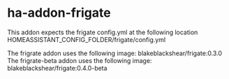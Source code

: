 # ha-addon-frigate

This addon expects the frigate config.yml at the following location
HOMEASSISTANT_CONFIG_FOLDER/frigate/config.yml

The frigrate      addon uses the following image: blakeblackshear/frigate:0.3.0  
The frigrate-beta addon uses the following image: blakeblackshear/frigate:0.4.0-beta
